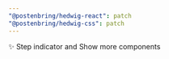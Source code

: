 ```yaml
---
"@postenbring/hedwig-react": patch
"@postenbring/hedwig-css": patch
---
```


:sparkles: Step indicator and Show more components
